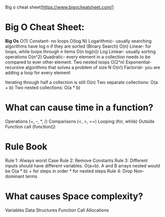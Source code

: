 Big o cheat sheet[https://www.bigocheatsheet.com/]

# Big O Cheat Sheet:

**Big Os**
O(1) Constant- no loops
O(log N) Logarithmic- usually searching algorithms have log n if they are sorted (Binary Search)
O(n) Linear- for loops, while loops through n items
O(n log(n)) Log Liniear- usually sorting operations
O(n^2) Quadratic- every element in a collection needs to be compared to ever other element. Two
nested loops
O(2^n) Exponential- recursive algorithms that solves a problem of size N
O(n!) Factorial- you are adding a loop for every element

Iterating through half a collection is still O(n)
Two separate collections: O(a + b)
Two nested collections: O(a \* b)

# What can cause time in a function?

Operations (+, -, \*, /)
Comparisons (<, >, ==)
Looping (for, while)
Outside Function call (function())

# Rule Book

Rule 1: Always worst Case
Rule 2: Remove Constants
Rule 3: Different inputs should have different variables. O(a+b). A and B arrays nested would be
O(a \* b) \+ for steps in order \* for nested steps
Rule 4: Drop Non-dominant terms

# What causes Space complexity?

Variables
Data Structures
Function Call
Allocations
